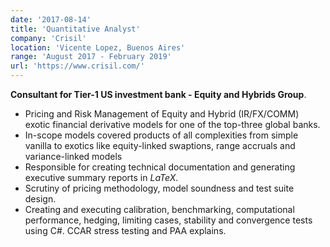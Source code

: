 ```yaml
---
date: '2017-08-14'
title: 'Quantitative Analyst'
company: 'Crisil'
location: 'Vicente Lopez, Buenos Aires'
range: 'August 2017 - February 2019'
url: 'https://www.crisil.com/'
---
```


**Consultant for Tier-1 US investment bank - Equity and Hybrids Group**.

- Pricing and Risk Management of Equity and Hybrid (IR/FX/COMM) exotic financial derivative models for one of
the top-three global banks.
- In-scope models covered products of all complexities from simple vanilla to exotics like equity-linked
swaptions, range accruals and variance-linked models
- Responsible for creating technical documentation and generating executive summary reports in *LaTeX*.
- Scrutiny of pricing methodology, model soundness and test suite design.
- Creating and executing calibration, benchmarking, computational performance, hedging, limiting cases, stability
and convergence tests using C#. CCAR stress testing and PAA explains.